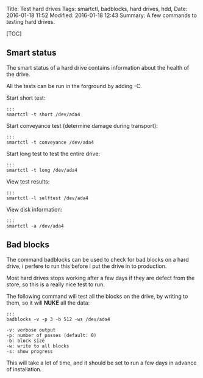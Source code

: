Title: Test hard drives
Tags: smartctl, badblocks, hard drives, hdd,
Date: 2016-01-18 11:52
Modified: 2016-01-18 12:43
Summary: A few commands to testing hard drives.

[TOC]

## Smart status
The smart status of a hard drive contains information about the health of the drive.

All the tests can be run in the forground by adding -C.

Start short test:

    :::
    smartctl -t short /dev/ada4

Start conveyance test (determine damage during transport):

    :::
    smartctl -t conveyance /dev/ada4

Start long test to test the entire drive:

    :::
    smartctl -t long /dev/ada4

View test results:

    :::
    smartctl -l selftest /dev/ada4

View disk information:

    :::
    smartctl -a /dev/ada4


## Bad blocks
The command badblocks can be used to check for bad blocks on a hard drive, i perfere to run this before i put the drive in to production.

Most hard drives stops working after a few days if they are defect from the store, so this is a really nice test to run.

The following command will test all the blocks on the drive, by writing to them, so it will **NUKE** all the data:

    :::
    badblocks -v -p 3 -b 512 -ws /dev/ada4

    -v: verbose output
    -p: number of passes (default: 0)
    -b: block size
    -w: write to all blocks
    -s: show progress

This will take a lot of time, and it should be set to run a few days in advance of installation.

